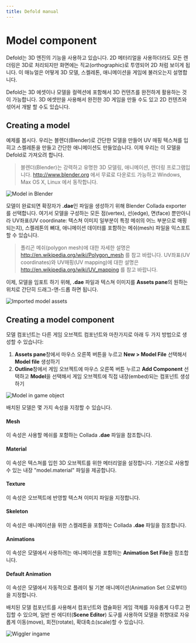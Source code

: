 ```yaml
---
title: Defold manual
---
```


# Model component
Defold는 3D 엔진의 기능을 사용하고 있습니다. 2D 메터리얼을 사용하더라도 모든 렌더링은 3D로 처리되지만 화면에는 직교(orthographic)로 투영되어 2D 처럼 보이게 됩니다. 이 매뉴얼은 어떻게 3D 모델, 스켈레톤, 애니메이션을 게임에 불러오는지 설명합니다.

Defold는 3D 에셋이나 모델을 컬렉션에 포함해서 3D 컨텐츠를 완전하게 활용하는 것이 가능합니다. 3D 에셋만을 사용해서 완전한 3D 게임을 만들 수도 있고 2D 컨텐츠와 섞어서 개발 할 수도 있습니다.

## Creating a model
예제를 봅시다. 우리는 블렌더(Blender)로 간단한 모델을 만들어 UV 매핑 텍스쳐를 입히고 스켈레톤을 만들고 간단한 애니메이션도 만들었습니다. 이제 우리는 이 모델을 Defold로 가져오려 합니다.

> 블렌더(Blender)는 강력하고 유명한 3D 모델링, 애니메이션, 렌더링 프로그램입니다. http://www.blender.org 에서 무료로 다운로드 가능하고 Windows, Max OS X, Linux 에서 동작합니다.

![Model in Blender](images/model/blender.png)

모델이 완료되면 확장자가 **.dae**인 파일을 생성하기 위해 Blender Collada exporter를 선택합니다. 여기서 모델을 구성하는 모든 점(vertex), 선(edge), 면(face) 뿐만아니라 UV좌표(UV coordinate: 텍스쳐 이미지 일부분이 특정 메쉬의 어느 부분으로 매핑되는지), 스켈레톤의 뼈대, 애니메이션 데이터를 포함하는 메쉬(mesh) 파일을 익스포트 할 수 있습니다.

> 폴리곤 메쉬(polygon mesh)에 대한 자세한 설명은 http://en.wikipedia.org/wiki/Polygon_mesh 를 참고 바랍니다. UV좌표(UV coordinates)와 UV매핑(UV mapping)에 대한 설명은 http://en.wikipedia.org/wiki/UV_mapping 를 참고 바랍니다.

이제, 모델을 임포트 하기 위해,  **.dae** 파일과 텍스쳐 이미지를 **Assets pane**의 원하는 위치로 간단히 드래그-앤-드롭 하면 됩니다.

![Imported model assets](images/model/imported_assets.png)

## Creating a model component
모델 컴포넌트는 다른 게임 오브젝트 컴포넌트와 마찬가지로 아래 두 가지 방법으로 생성할 수 있습니다:

1. **Assets pane**창에서 마우스 오른쪽 버튼을 누르고 **New > Model File** 선택해서 **Model file** 생성하기
2. **Outline**창에서 게임 오브젝트에 마우스 오른쪽 버튼 누르고 **Add Component** 선택하고 **Model**을 선택해서 게임 오브젝트에 직접 내장(embed)되는 컴포넌트 생성하기

![Model in game object](images/model/model.png)

배치된 모델은 몇 가지 속성을 지정할 수 있습니다.

#### Mesh
이 속성은 사용할 메쉬를 포함하는 Collada **.dae** 파일을 참조합니다.
#### Material
이 속성은 텍스쳐를 입힌 3D 오브젝트를 위한 메터리얼을 설정합니다. 기본으로 사용할 수 있는 내장 "model.material" 파일을 제공합니다.
#### Texture
이 속성은 오브젝트에 반영할 텍스쳐 이미지 파일을 지정합니다.
#### Skeleton
이 속성은 애니메이션을 위한 스켈레톤을 포함하는 Collada **.dae** 파일을 참조합니다.
#### Animations
이 속성은 모델에서 사용하려는 애니메이션을 포함하는 **Animation Set File**을 참조합니다.
#### Default Animation
이 속성은 모델에서 자동적으로 플레이 될 기본 애니메이션(Animation Set 으로부터)을 지정합니다.

배치된 모델 컴포넌트를 사용해서 컴포넌트와 캡슐화된 게임 객체를  자유롭게 다루고 편집할 수 있으며, 일반 씬 에디터(**Scene Editor**) 도구를 사용하여 모델을 취향대로 자유롭게 이동(move), 회전(rotate), 확대축소(scale)할 수 있습니다.

![Wiggler ingame](images/model/ingame.png)
